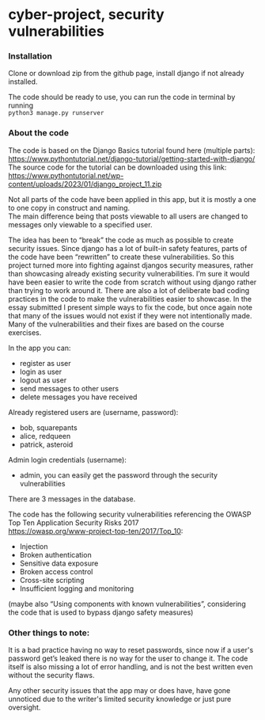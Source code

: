 # cyber-project, security vulnerabilities

### Installation
Clone or download zip from the github page, install django if not already installed.

The code should be ready to use, you can run the code in terminal by running \
`python3 manage.py runserver`

### About the code
The code is based on the Django Basics tutorial found here (multiple parts): \
https://www.pythontutorial.net/django-tutorial/getting-started-with-django/  \
The source code for the tutorial can be downloaded using this link:\
https://www.pythontutorial.net/wp-content/uploads/2023/01/django_project_11.zip

Not all parts of the code have been applied in this app, but it is mostly a one to one copy in construct and naming. \
The main difference being that posts viewable to all users are changed to messages only viewable to a specified user. 

The idea has been to “break” the code as much as possible to create security issues. Since django has a lot of built-in safety features, parts of the code have been “rewritten” to create these vulnerabilities. So this project turned more into fighting against djangos security measures, rather than showcasing already existing security vulnerabilities. I’m sure it would have been easier to write the code from scratch without using django rather than trying to work around it. There are also a lot of deliberate bad coding practices in the code to make the vulnerabilities easier to showcase.
In the essay submitted I present simple ways to fix the code, but once again note that many of the issues would not exist if they were not intentionally made. Many of the vulnerabilities and their fixes are based on the course exercises.

In the app you can:
- register as user
- login as user
- logout as user
- send messages to other users
- delete messages you have received

Already registered users are (username, password):
- bob, squarepants
- alice, redqueen
- patrick, asteroid


Admin login credentials (username):
- admin, you can easily get the password through the security vulnerabilities

There are 3 messages in the database.


The code has the following security vulnerabilities referencing the OWASP Top Ten Application Security Risks 2017 \
https://owasp.org/www-project-top-ten/2017/Top_10: 
- Injection
- Broken authentication
- Sensitive data exposure
- Broken access control
- Cross-site scripting
- Insufficient logging and monitoring

(maybe also “Using components with known vulnerabilities”, considering the code that is used to bypass django safety measures)

### Other things to note:
It is a bad practice having no way to reset passwords, since now if a user's password get’s leaked there is no way for the user to change it. The code itself is also missing a lot of error handling, and is not the best written even without the security flaws.

Any other security issues that the app may or does have, have gone unnoticed due to the writer's limited security knowledge or just pure oversight.
